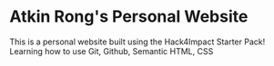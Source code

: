# Atkin Rong's Personal Website
This is a personal website built using the Hack4Impact Starter Pack!
Learning how to use Git, Github, Semantic HTML, CSS